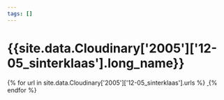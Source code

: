 ```yaml
---
tags: []
---
```

<div itemscope itemtype="http://schema.org/Photograph">
  <h1>{{site.data.Cloudinary['2005']['12-05_sinterklaas'].long_name}}</h1>
  {% for url in site.data.Cloudinary['2005']['12-05_sinterklaas'].urls %}
    <a itemprop="image" class="swipebox" title="" href="{{ site.cloudinary.baseurl }}/{{ url }}">
      <img alt="" itemprop="thumbnailUrl" src="{{ site.cloudinary.baseurl }}/h_150/{{ url }}" />
      <meta itemprop="isFamilyFriendly" content="true" />
    </a>
  {% endfor %}
</div>
